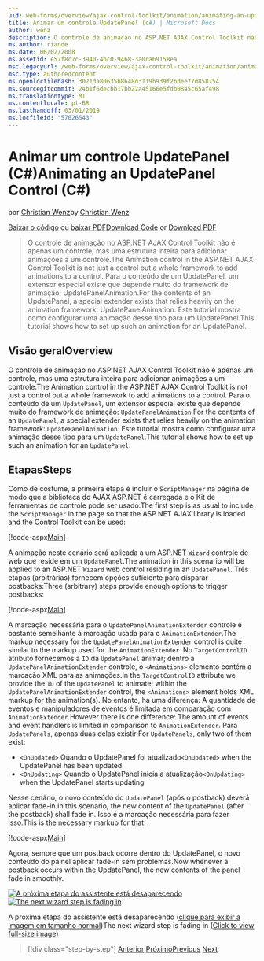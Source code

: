 ```yaml
---
uid: web-forms/overview/ajax-control-toolkit/animation/animating-an-updatepanel-control-cs
title: Animar um controle UpdatePanel (c#) | Microsoft Docs
author: wenz
description: O controle de animação no ASP.NET AJAX Control Toolkit não é apenas um controle, mas uma estrutura inteira para adicionar animações a um controle. Para o conteúdo de um...
ms.author: riande
ms.date: 06/02/2008
ms.assetid: e57f8c7c-3940-4bc0-9468-3a0ca69158ea
msc.legacyurl: /web-forms/overview/ajax-control-toolkit/animation/animating-an-updatepanel-control-cs
msc.type: authoredcontent
ms.openlocfilehash: 3021da80635b8648d3119b939f2bdee77d858754
ms.sourcegitcommit: 24b1f6decbb17bb22a45166e5fdb0845c65af498
ms.translationtype: MT
ms.contentlocale: pt-BR
ms.lasthandoff: 03/01/2019
ms.locfileid: "57026543"
---
```

<a name="animating-an-updatepanel-control-c"></a><span data-ttu-id="b6a96-104">Animar um controle UpdatePanel (C#)</span><span class="sxs-lookup"><span data-stu-id="b6a96-104">Animating an UpdatePanel Control (C#)</span></span>
====================
<span data-ttu-id="b6a96-105">por [Christian Wenz](https://github.com/wenz)</span><span class="sxs-lookup"><span data-stu-id="b6a96-105">by [Christian Wenz](https://github.com/wenz)</span></span>

<span data-ttu-id="b6a96-106">[Baixar o código](http://download.microsoft.com/download/9/3/f/93f8daea-bebd-4821-833b-95205389c7d0/UpdatePanelAnimation1.cs.zip) ou [baixar PDF](http://download.microsoft.com/download/b/6/a/b6ae89ee-df69-4c87-9bfb-ad1eb2b23373/updatepanelanimation1CS.pdf)</span><span class="sxs-lookup"><span data-stu-id="b6a96-106">[Download Code](http://download.microsoft.com/download/9/3/f/93f8daea-bebd-4821-833b-95205389c7d0/UpdatePanelAnimation1.cs.zip) or [Download PDF](http://download.microsoft.com/download/b/6/a/b6ae89ee-df69-4c87-9bfb-ad1eb2b23373/updatepanelanimation1CS.pdf)</span></span>

> <span data-ttu-id="b6a96-107">O controle de animação no ASP.NET AJAX Control Toolkit não é apenas um controle, mas uma estrutura inteira para adicionar animações a um controle.</span><span class="sxs-lookup"><span data-stu-id="b6a96-107">The Animation control in the ASP.NET AJAX Control Toolkit is not just a control but a whole framework to add animations to a control.</span></span> <span data-ttu-id="b6a96-108">Para o conteúdo de um UpdatePanel, um extensor especial existe que depende muito do framework de animação: UpdatePanelAnimation.</span><span class="sxs-lookup"><span data-stu-id="b6a96-108">For the contents of an UpdatePanel, a special extender exists that relies heavily on the animation framework: UpdatePanelAnimation.</span></span> <span data-ttu-id="b6a96-109">Este tutorial mostra como configurar uma animação desse tipo para um UpdatePanel.</span><span class="sxs-lookup"><span data-stu-id="b6a96-109">This tutorial shows how to set up such an animation for an UpdatePanel.</span></span>


## <a name="overview"></a><span data-ttu-id="b6a96-110">Visão geral</span><span class="sxs-lookup"><span data-stu-id="b6a96-110">Overview</span></span>

<span data-ttu-id="b6a96-111">O controle de animação no ASP.NET AJAX Control Toolkit não é apenas um controle, mas uma estrutura inteira para adicionar animações a um controle.</span><span class="sxs-lookup"><span data-stu-id="b6a96-111">The Animation control in the ASP.NET AJAX Control Toolkit is not just a control but a whole framework to add animations to a control.</span></span> <span data-ttu-id="b6a96-112">Para o conteúdo de um `UpdatePanel`, um extensor especial existe que depende muito do framework de animação: `UpdatePanelAnimation`.</span><span class="sxs-lookup"><span data-stu-id="b6a96-112">For the contents of an `UpdatePanel`, a special extender exists that relies heavily on the animation framework: `UpdatePanelAnimation`.</span></span> <span data-ttu-id="b6a96-113">Este tutorial mostra como configurar uma animação desse tipo para um `UpdatePanel`.</span><span class="sxs-lookup"><span data-stu-id="b6a96-113">This tutorial shows how to set up such an animation for an `UpdatePanel`.</span></span>

## <a name="steps"></a><span data-ttu-id="b6a96-114">Etapas</span><span class="sxs-lookup"><span data-stu-id="b6a96-114">Steps</span></span>

<span data-ttu-id="b6a96-115">Como de costume, a primeira etapa é incluir o `ScriptManager` na página de modo que a biblioteca do AJAX ASP.NET é carregada e o Kit de ferramentas de controle pode ser usado:</span><span class="sxs-lookup"><span data-stu-id="b6a96-115">The first step is as usual to include the `ScriptManager` in the page so that the ASP.NET AJAX library is loaded and the Control Toolkit can be used:</span></span>

[!code-aspx[Main](animating-an-updatepanel-control-cs/samples/sample1.aspx)]

<span data-ttu-id="b6a96-116">A animação neste cenário será aplicada a um ASP.NET `Wizard` controle de web que reside em um `UpdatePanel`.</span><span class="sxs-lookup"><span data-stu-id="b6a96-116">The animation in this scenario will be applied to an ASP.NET `Wizard` web control residing in an `UpdatePanel`.</span></span> <span data-ttu-id="b6a96-117">Três etapas (arbitrárias) fornecem opções suficiente para disparar postbacks:</span><span class="sxs-lookup"><span data-stu-id="b6a96-117">Three (arbitrary) steps provide enough options to trigger postbacks:</span></span>

[!code-aspx[Main](animating-an-updatepanel-control-cs/samples/sample2.aspx)]

<span data-ttu-id="b6a96-118">A marcação necessária para o `UpdatePanelAnimationExtender` controle é bastante semelhante à marcação usada para o `AnimationExtender`.</span><span class="sxs-lookup"><span data-stu-id="b6a96-118">The markup necessary for the `UpdatePanelAnimationExtender` control is quite similar to the markup used for the `AnimationExtender`.</span></span> <span data-ttu-id="b6a96-119">No `TargetControlID` atributo fornecemos a `ID` da `UpdatePanel` animar; dentro a `UpdatePanelAnimationExtender` controle, o `<Animations>` elemento contém a marcação XML para as animações.</span><span class="sxs-lookup"><span data-stu-id="b6a96-119">In the `TargetControlID` attribute we provide the `ID` of the `UpdatePanel` to animate; within the `UpdatePanelAnimationExtender` control, the `<Animations>` element holds XML markup for the animation(s).</span></span> <span data-ttu-id="b6a96-120">No entanto, há uma diferença: A quantidade de eventos e manipuladores de eventos é limitada em comparação com `AnimationExtender`.</span><span class="sxs-lookup"><span data-stu-id="b6a96-120">However there is one difference: The amount of events and event handlers is limited in comparison to `AnimationExtender`.</span></span> <span data-ttu-id="b6a96-121">Para `UpdatePanels`, apenas duas delas existir:</span><span class="sxs-lookup"><span data-stu-id="b6a96-121">For `UpdatePanels`, only two of them exist:</span></span>

- <span data-ttu-id="b6a96-122">`<OnUpdated>` Quando o UpdatePanel foi atualizado</span><span class="sxs-lookup"><span data-stu-id="b6a96-122">`<OnUpdated>` when the UpdatePanel has been updated</span></span>
- <span data-ttu-id="b6a96-123">`<OnUpdating>` Quando o UpdatePanel inicia a atualização</span><span class="sxs-lookup"><span data-stu-id="b6a96-123">`<OnUpdating>` when the UpdatePanel starts updating</span></span>

<span data-ttu-id="b6a96-124">Nesse cenário, o novo conteúdo do `UpdatePanel` (após o postback) deverá aplicar fade-in.</span><span class="sxs-lookup"><span data-stu-id="b6a96-124">In this scenario, the new content of the `UpdatePanel` (after the postback) shall fade in.</span></span> <span data-ttu-id="b6a96-125">Isso é a marcação necessária para fazer isso:</span><span class="sxs-lookup"><span data-stu-id="b6a96-125">This is the necessary markup for that:</span></span>

[!code-aspx[Main](animating-an-updatepanel-control-cs/samples/sample3.aspx)]

<span data-ttu-id="b6a96-126">Agora, sempre que um postback ocorre dentro do UpdatePanel, o novo conteúdo do painel aplicar fade-in sem problemas.</span><span class="sxs-lookup"><span data-stu-id="b6a96-126">Now whenever a postback occurs within the UpdatePanel, the new contents of the panel fade in smoothly.</span></span>


<span data-ttu-id="b6a96-127">[![A próxima etapa do assistente está desaparecendo](animating-an-updatepanel-control-cs/_static/image2.png)](animating-an-updatepanel-control-cs/_static/image1.png)</span><span class="sxs-lookup"><span data-stu-id="b6a96-127">[![The next wizard step is fading in](animating-an-updatepanel-control-cs/_static/image2.png)](animating-an-updatepanel-control-cs/_static/image1.png)</span></span>

<span data-ttu-id="b6a96-128">A próxima etapa do assistente está desaparecendo ([clique para exibir a imagem em tamanho normal](animating-an-updatepanel-control-cs/_static/image3.png))</span><span class="sxs-lookup"><span data-stu-id="b6a96-128">The next wizard step is fading in ([Click to view full-size image](animating-an-updatepanel-control-cs/_static/image3.png))</span></span>

> [!div class="step-by-step"]
> <span data-ttu-id="b6a96-129">[Anterior](changing-an-animation-using-client-side-code-cs.md)
> [Próximo](dynamically-controlling-updatepanel-animations-cs.md)</span><span class="sxs-lookup"><span data-stu-id="b6a96-129">[Previous](changing-an-animation-using-client-side-code-cs.md)
[Next](dynamically-controlling-updatepanel-animations-cs.md)</span></span>
